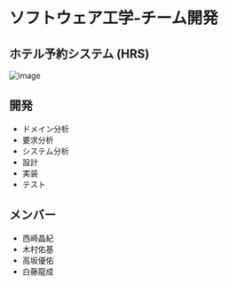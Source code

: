 # ソフトウェア工学-チーム開発
## ホテル予約システム (HRS)
![image](https://github.com/kiryu5208/SoftwareEngineering/assets/55871383/1fae784b-b4dd-4910-b0d6-258848e50596)

## 開発
- ドメイン分析
- 要求分析
- システム分析
- 設計
- 実装
- テスト

## メンバー
- 西崎晶紀
- 木村佑基
- 高坂優佑
- 白藤龍成
